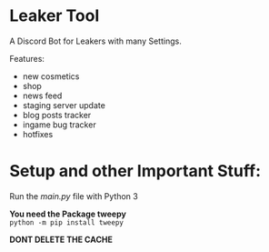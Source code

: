  # Leaker Tool

A Discord Bot for Leakers with many Settings.

Features:
- new cosmetics
- shop
- news feed
- staging server update
- blog posts tracker
- ingame bug tracker
- hotfixes

 # Setup and other Important Stuff:
Run the *main.py* file with Python 3 

**You need the Package tweepy**\
```python -m pip install tweepy```

**DONT DELETE THE CACHE**
